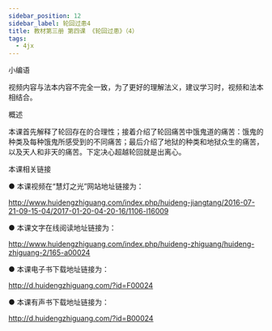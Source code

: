 ```yaml
---
sidebar_position: 12
sidebar_label: 轮回过患4
title: 教材第三册 第四课 《轮回过患》（4）
tags:
  - 4jx
---
```

  小编语 

视频内容与法本内容不完全一致，为了更好的理解法义，建议学习时，视频和法本相结合。

概述


本课首先解释了轮回存在的合理性；接着介绍了轮回痛苦中饿鬼道的痛苦：饿鬼的种类及每种饿鬼所感受到的不同痛苦；最后介绍了地狱的种类和地狱众生的痛苦，以及天人和非天的痛苦。下定决心超越轮回就是出离心。








 本课相关链接 

●  本课视频在“慧灯之光”网站地址链接为：

http://www.huidengzhiguang.com/index.php/huideng-jiangtang/2016-07-21-09-15-04/2017-01-20-04-20-16/1106-l16009



●  本课文字在线阅读地址链接为：

http://www.huidengzhiguang.com/index.php/huideng-zhiguang/huideng-zhiguang-2/165-a00024



●  本课电子书下载地址链接为：

http://d.huidengzhiguang.com/?id=F00024



●  本课有声书下载地址链接为：

http://d.huidengzhiguang.com/?id=B00024